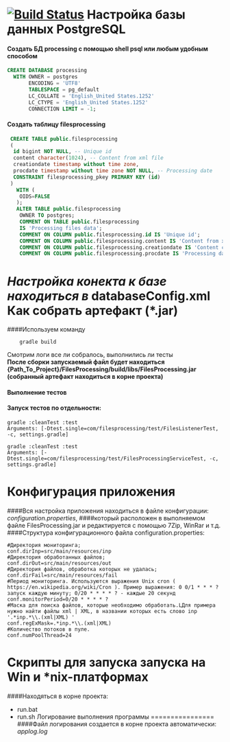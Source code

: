 [![Build Status](https://travis-ci.org/mrFixener/FilesProcessing.svg?branch=master)](https://travis-ci.org/mrFixener/FilesProcessing)
Настройка базы данных PostgreSQL
==================
#### Создать БД processing с помощью shell psql или любым удобным способом

```sql 
CREATE DATABASE processing
  WITH OWNER = postgres
       ENCODING = 'UTF8'
       TABLESPACE = pg_default
       LC_COLLATE = 'English_United States.1252'
       LC_CTYPE = 'English_United States.1252'
       CONNECTION LIMIT = -1;
```
#### Создать таблицу filesprocessing      
```sql
 CREATE TABLE public.filesprocessing
 (
  id bigint NOT NULL, -- Unique id
  content character(1024), -- Content from xml file
  creationdate timestamp without time zone,
  procdate timestamp without time zone NOT NULL, -- Processing date
  CONSTRAINT filesprocessing_pkey PRIMARY KEY (id)
 )
   WITH (
    OIDS=FALSE
   );
   ALTER TABLE public.filesprocessing
    OWNER TO postgres;
    COMMENT ON TABLE public.filesprocessing
    IS 'Processing files data';
    COMMENT ON COLUMN public.filesprocessing.id IS 'Unique id';
    COMMENT ON COLUMN public.filesprocessing.content IS 'Content from xml file';
    COMMENT ON COLUMN public.filesprocessing.creationdate IS 'Content creation date';
    COMMENT ON COLUMN public.filesprocessing.procdate IS 'Processing date';
```
*Настройка конекта к базе находиться в*  **databaseConfig.xml** 
Как собрать артефакт (*.jar)
================
####Используем команду 
```shell
    gradle build
```
Смотрим логи все ли собралось, выполнились ли тесты
<br>
<b>После сборки запускаемый файл будет находиться {Path_To_Project}/FilesProcessing/build/libs/FilesProcessing.jar (собранный артефакт находиться в корне проекта)</b>
#### Выполнение тестов
#### Запуск тестов по отдельности:
```shell
gradle :cleanTest :test
Arguments: [-Dtest.single=com/filesprocessing/test/FilesListenerTest, -c, settings.gradle]

gradle :cleanTest :test
Arguments: [-Dtest.single=com/filesprocessing/test/FilesProcessingServiceTest, -c, settings.gradle]
```
Конфигурация приложения
================
####Вся настройка приложения находиться в файле конфигурации: *configuration.properties*, 
####который расположен в выполняемом файле FilesProcessing.jar и редактируется с помощью 7Zip, WinRar и т.д.
####Структура конфигурационного файла configuration.properties:
```properties
#Директория мониторинга;
conf.dirInp=src/main/resources/inp
#Директория обработанных файлов;
conf.dirOut=src/main/resources/out
#Директория файлов, обработка которых не удалась;
conf.dirFail=src/main/resources/fail
#Период мониторинга. Используются выражения Unix cron ( https://en.wikipedia.org/wiki/Cron ). Пример выражения: 0 0/1 * * * ?  запуск каждую минуту; 0/20 * * * * ? - каждые 20 секунд
conf.monitorPeriod=0/20 * * * * ? 
#Маска для поиска файлов, которые необходимо обработать.LДля примера нужно найти файлы xml | XML, в названии которых есть слово inp '.*inp.*\\.(xml|XML) '
conf.regExMask=.*inp.*\\.(xml|XML)
#Количество потоков в пуле. 
conf.numPoolThread=24
```
Скрипты для запуска запуска на Win и *nix-платформах
================
####Находяться в корне проекта:
* run.bat
* run.sh
Логирование выполнения программы
================
####Файл логирования создается  в корне проекта автоматически:
*applog.log*
